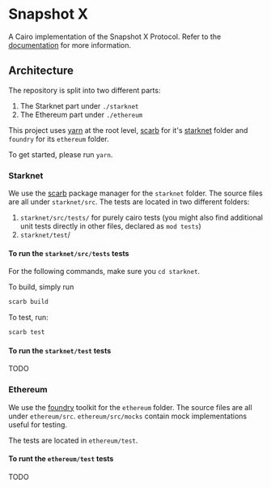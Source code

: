 # Snapshot X

A Cairo implementation of the Snapshot X Protocol. Refer to the [documentation](https://docs.snapshotx.xyz) for more
information.

## Architecture

The repository is split into two different parts:
1. The Starknet part under `./starknet`
2. The Ethereum part under `./ethereum`

This project uses [yarn](https://yarnpkg.com/) at the root level, [scarb](https://github.com/software-mansion/scarb) for it's [starknet](https://github.com/foundry-rs/foundry) folder and `foundry` for its `ethereum` folder.

To get started, please run `yarn`.

### Starknet

We use the [scarb](https://github.com/software-mansion/scarb) package manager for the `starknet` folder.
The source files are all under `starknet/src`. The tests are located in two different folders:
1. `starknet/src/tests/` for purely cairo tests (you might also find additional unit tests directly in other files, declared as `mod tests`)
2. `starknet/test`/ 

#### To run the `starknet/src/tests` tests

For the following commands, make sure you `cd starknet`.

To build, simply run
```sh
scarb build
```

To test, run:
```sh
scarb test
```

#### To run the `starknet/test` tests

TODO

### Ethereum

We use the [foundry](https://github.com/foundry-rs/foundry) toolkit for the `ethereum` folder.
The source files are all under `ethereum/src`. `ethereum/src/mocks` contain mock implementations useful for testing.

The tests are located in `ethereum/test`.

#### To runt the `ethereum/test` tests

TODO